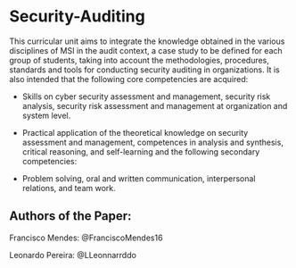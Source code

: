 # Security-Auditing

This curricular unit aims to integrate the knowledge obtained in the various disciplines of MSI in the audit context, a case study to be defined for each group of students, taking into account the methodologies, procedures, standards and tools for conducting security auditing in organizations. It is also intended that the following core competencies are acquired:

- Skills on cyber security assessment and management, security risk analysis, security risk assessment and management at organization and system level.

- Practical application of the theoretical knowledge on security assessment and management, competences in analysis and synthesis, critical reasoning, and self-learning and the following secondary competencies:

- Problem solving, oral and written communication, interpersonal relations, and team work.



## Authors of the Paper:

Francisco Mendes: @FranciscoMendes16

Leonardo Pereira: @LLeonnarrddo
